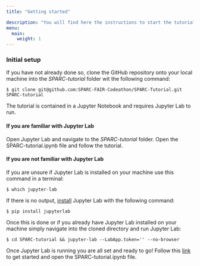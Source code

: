 ```yaml
---
title: "Getting started"

description: "You will find here the instructions to start the tutorial" 
menu:
  main:
    weight: 1
---
```

### **Initial setup**
If you have not already done so, clone the GitHub repository onto your local machine into the _SPARC-tutorial_ folder wit the following command:

    $ git clone git@github.com:SPARC-FAIR-Codeathon/SPARC-Tutorial.git SPARC-tutorial

The tutorial is contained in a Jupyter Notebook and requires Jupyter Lab to run. 
#### **If you are familiar with Jupyter Lab**
Open Jupyter Lab and navigate to the _SPARC-tutorial_ folder. Open the SPARC-tutorial.ipynb file and follow the tutorial.

#### **If you are not familiar with Jupyter Lab**
If you are unsure if Jupyter Lab is installed on your machine use this command in a terminal:

    $ which jupyter-lab
    
If there is no output, [install](https://jupyter.org/install) Jupyter Lab with the following command:
    
    $ pip install jupyterlab
    
Once this is done or if you already have Jupyter Lab installed on your machine simply navigate into the cloned directory and run Jupyter Lab:

    $ cd SPARC-tutorial && jupyter-lab --LabApp.token='' --no-browser

Once Jupyter Lab is running you are all set and ready to go! Follow this [link](http://127.0.0.1:8888/lab) to get started and open the SPARC-tutorial.ipynb file.

